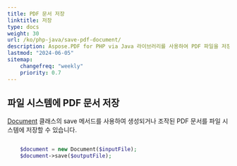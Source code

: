 ```yaml
---
title: PDF 문서 저장
linktitle: 저장
type: docs
weight: 30
url: /ko/php-java/save-pdf-document/
description: Aspose.PDF for PHP via Java 라이브러리를 사용하여 PDF 파일을 저장하는 방법을 학습합니다.
lastmod: "2024-06-05"
sitemap:
    changefreq: "weekly"
    priority: 0.7
---
```


## 파일 시스템에 PDF 문서 저장

[Document](https://reference.aspose.com/pdf/java/com.aspose.pdf/Document) 클래스의 save 메서드를 사용하여 생성되거나 조작된 PDF 문서를 파일 시스템에 저장할 수 있습니다.

```php

    $document = new Document($inputFile);        
    $document->save($outputFile);
```